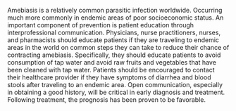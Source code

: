 Amebiasis is a relatively common parasitic infection worldwide. Occurring much more commonly in endemic areas of poor socioeconomic status. An important component of prevention is patient education through interprofessional communication. Physicians, nurse practitioners, nurses, and pharmacists should educate patients if they are traveling to endemic areas in the world on common steps they can take to reduce their chance of contracting amebiasis. Specifically, they should educate patients to avoid consumption of tap water and avoid raw fruits and vegetables that have been cleaned with tap water. Patients should be encouraged to contact their healthcare provider if they have symptoms of diarrhea and blood stools after traveling to an endemic area. Open communication, especially in obtaining a good history, will be critical in early diagnosis and treatment. Following treatment, the prognosis has been proven to be favorable.